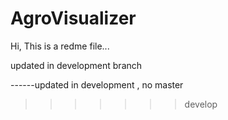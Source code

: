 AgroVisualizer
==============
Hi, This is a redme file...


updated in development branch


------updated in development , no master
>>>>>>> develop
